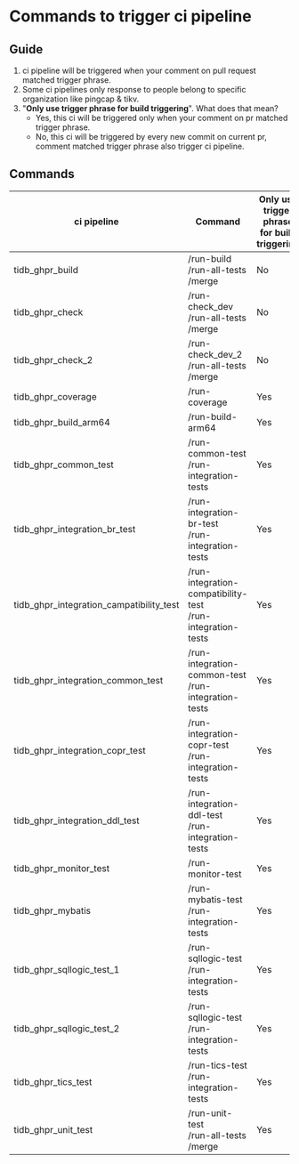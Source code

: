 # Commands to trigger ci pipeline

## Guide

1. ci pipeline will be triggered when your comment on pull request matched trigger phrase.
2. Some ci pipelines only response to people belong to specific organization like pingcap & tikv.
3. "**Only use trigger phrase for build triggering**". What does that mean?
   * Yes, this ci will be triggered only when your comment on pr matched trigger phrase.
   * No, this ci will be triggered by every new commit on current pr, comment matched trigger phrase also trigger ci pipeline.

## Commands

| ci pipeline                              | Command                                                      | Only use trigger phrase for build triggering |
| ---------------------------------------- | ------------------------------------------------------------ | -------------------------------------------- |
| tidb_ghpr_build                          | /run-build<br />/run-all-tests<br />/merge                   | No                                           |
| tidb_ghpr_check                          | /run-check_dev<br />/run-all-tests<br />/merge               | No                                           |
| tidb_ghpr_check_2                        | /run-check_dev_2<br />/run-all-tests<br />/merge             | No                                           |
| tidb_ghpr_coverage                       | /run-coverage                                                | Yes                                          |
| tidb_ghpr_build_arm64                    | /run-build-arm64                                             | Yes                                          |
| tidb_ghpr_common_test                    | /run-common-test<br />/run-integration-tests                 | Yes                                          |
| tidb_ghpr_integration_br_test            | /run-integration-br-test<br />/run-integration-tests         | Yes                                          |
| tidb_ghpr_integration_campatibility_test | /run-integration-compatibility-test<br />/run-integration-tests | Yes                                          |
| tidb_ghpr_integration_common_test        | /run-integration-common-test<br />/run-integration-tests     | Yes                                          |
| tidb_ghpr_integration_copr_test          | /run-integration-copr-test<br />/run-integration-tests       | Yes                                          |
| tidb_ghpr_integration_ddl_test           | /run-integration-ddl-test<br />/run-integration-tests        | Yes                                          |
| tidb_ghpr_monitor_test                   | /run-monitor-test                                            | Yes                                          |
| tidb_ghpr_mybatis                        | /run-mybatis-test<br />/run-integration-tests                | Yes                                          |
| tidb_ghpr_sqllogic_test_1                | /run-sqllogic-test<br />/run-integration-tests               | Yes                                          |
| tidb_ghpr_sqllogic_test_2                | /run-sqllogic-test<br />/run-integration-tests               | Yes                                          |
| tidb_ghpr_tics_test                      | /run-tics-test<br />/run-integration-tests                   | Yes                                          |
| tidb_ghpr_unit_test                      | /run-unit-test<br />/run-all-tests<br />/merge               | Yes                                          |


